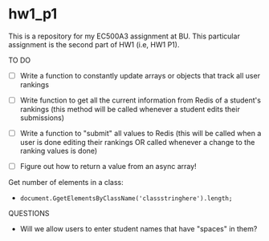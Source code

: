 # hw1_p1
This is a repository for my EC500A3 assignment at BU. This particular assignment is the second part of HW1 (i.e, HW1 P1).


TO DO  
- [ ] Write a function to constantly update arrays or objects that track all user rankings

- [ ] Write function to get all the current information from Redis of a student's rankings (this method will be called whenever a student edits their submissions)

- [ ] Write a function to "submit" all values to Redis (this will be called when a user is done editing their rankings OR called whenever a change to the ranking values is done)

- [ ] Figure out how to return a value from an async array!


Get number of elements in a class:
* `document.GgetElementsByClassName('classstringhere').length;`

QUESTIONS
* Will we allow users to enter student names that have "spaces" in them?
